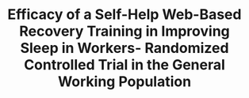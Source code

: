 --- 
abstract: '' 
authors: 
 - D Behrendt
 -  admin
 -  K Spiegelhalder
 -  D Lehr
doi: '' 
featured: false 
publication: '*Journal of Medical Internet Research*, 224' 
publication_short: '' 
publishDate: '2020-01-01' 
title: 'Efficacy of a Self-Help Web-Based Recovery Training in Improving Sleep in Workers- Randomized Controlled Trial in the General Working Population' 
url_code: '' 
url_dataset: '' 
url_pdf: '' 
url_poster: '' 
url_project: '' 
url_slides: '' 
url_source: '' 
url_video: '' 
---